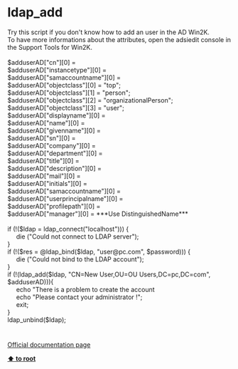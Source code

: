 # ldap_add




<div class="phpcode"><span class="html">
Try this script if you don&apos;t know how to add an user in the AD Win2K.<br>To have more informations about the attributes, open the adsiedit console in the Support Tools for Win2K.<br><br>$adduserAD[&quot;cn&quot;][0] = <br>$adduserAD[&quot;instancetype&quot;][0] = <br>$adduserAD[&quot;samaccountname&quot;][0] = <br>$adduserAD[&quot;objectclass&quot;][0] = &quot;top&quot;;<br>$adduserAD[&quot;objectclass&quot;][1] = &quot;person&quot;;<br>$adduserAD[&quot;objectclass&quot;][2] = &quot;organizationalPerson&quot;;<br>$adduserAD[&quot;objectclass&quot;][3] = &quot;user&quot;;<br>$adduserAD[&quot;displayname&quot;][0] = <br>$adduserAD[&quot;name&quot;][0] = <br>$adduserAD[&quot;givenname&quot;][0] = <br>$adduserAD[&quot;sn&quot;][0] = <br>$adduserAD[&quot;company&quot;][0] =<br>$adduserAD[&quot;department&quot;][0] = <br>$adduserAD[&quot;title&quot;][0] = <br>$adduserAD[&quot;description&quot;][0] = <br>$adduserAD[&quot;mail&quot;][0] = <br>$adduserAD[&quot;initials&quot;][0] = <br>$adduserAD[&quot;samaccountname&quot;][0] = <br>$adduserAD[&quot;userprincipalname&quot;][0] = <br>$adduserAD[&quot;profilepath&quot;][0] =<br>$adduserAD[&quot;manager&quot;][0] = ***Use DistinguishedName***<br><br>if (!($ldap = ldap_connect(&quot;localhost&quot;))) { <br>&#xA0; &#xA0;&#xA0; die (&quot;Could not connect to LDAP server&quot;); <br>}<br>if (!($res = @ldap_bind($ldap, &quot;user@pc.com&quot;, $password))) { <br>&#xA0; &#xA0;&#xA0; die (&quot;Could not bind to the LDAP account&quot;); <br>}<br>if (!(ldap_add($ldap, &quot;CN=New User,OU=OU Users,DC=pc,DC=com&quot;, $adduserAD))){<br>&#xA0; &#xA0;&#xA0; echo &quot;There is a problem to create the account<br>&#xA0; &#xA0;&#xA0; echo &quot;Please contact your administrator !&quot;;<br>&#xA0; &#xA0;&#xA0; exit;<br>}<br>ldap_unbind($ldap);</span>
</div>
  

#

[Official documentation page](https://www.php.net/manual/en/function.ldap-add.php)

**[⬆ to root](/)**